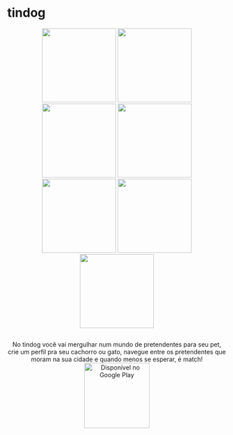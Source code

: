 # tindog

<div align="center">
  <img height="170px" src="https://play-lh.googleusercontent.com/IOTO4Rvme6eyD7SFkXPZhYbcnc6lrZ3TkqAsn5cpe_V1r1jmuWMUqndWOnGk26yJzg=w2247-h1264-rw" />
  <img height="170px" src="https://play-lh.googleusercontent.com/BD3KoQ7YwJeomX69fyXYnWdD4dgqGVYn00LdZNXsPj7uZiCIOIHWrTlOvtOcjcz8pVw=w720-h310-rw" />
  <img height="170px" src="https://play-lh.googleusercontent.com/kyRlGJP9fYLyU-F3ATLCvAen_zpdPxjunFrGTU07U51P6BM6vlCkitWBxKwT5DKAuQ=w720-h310-rw" />
  <img height="170px" src="https://play-lh.googleusercontent.com/Wr9VJz4me1NgvxrRSBxRjMyONQ-5O9HHhOg7FgsJVze8o-9mjSREHpXvrzGSFAX-RfJY=w720-h310-rw" />
  <img height="170px" src="https://play-lh.googleusercontent.com/vD4MFy4qIHXyoFZLmw2hEO1hPeBcPAUA03QJ9uOpjUBNVE8EpoHauclPW2lA5XadAys=w720-h310-rw" />
  <img height="170px" src="https://play-lh.googleusercontent.com/sygrNYfdGUxzJ9sOZqUhTRlwXhGCEIKLsPcltPfk1eivq2U1St6prnC9L159rzHUB_lk=w720-h310-rw" />
  <img height="170px" src="https://play-lh.googleusercontent.com/YeJC0hKpQrewumxB118nekNQ6_ExYqk9HZDShBl9JXspu9BDlYF5saVRGTXGEUr7rFts=w720-h310-rw" />
</div>

##

<div align="center">
  No tindog você vai mergulhar num mundo de pretendentes para seu pet, crie um perfil pra seu cachorro ou gato, navegue entre os pretendentes que moram na sua cidade e   quando menos se esperar, é match!
</div>

<div align="center">
  <a href='https://play.google.com/store/apps/details?id=com.tindog&pcampaignid=pcampaignidMKT-Other-global-all-co-prtnr-py-PartBadge-Mar2515-1'><img height="150px" alt='Disponível no Google Play' src='https://play.google.com/intl/en_us/badges/static/images/badges/pt-br_badge_web_generic.png'/></a>
</div>